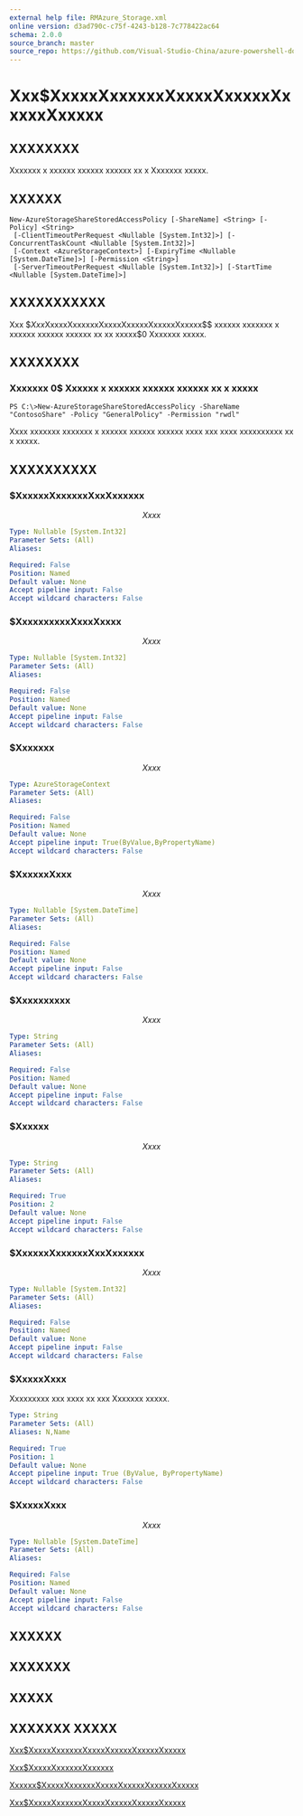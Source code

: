 ```yaml
---
external help file: RMAzure_Storage.xml
online version: d3ad790c-c75f-4243-b128-7c778422ac64
schema: 2.0.0
source_branch: master
source_repo: https://github.com/Visual-Studio-China/azure-powershell-docs-int
---
```


# Xxx$XxxxxXxxxxxxXxxxxXxxxxxXxxxxxXxxxxx
## XXXXXXXX
Xxxxxxx x xxxxxx xxxxxx xxxxxx xx x Xxxxxxx xxxxx.

## XXXXXX

```
New-AzureStorageShareStoredAccessPolicy [-ShareName] <String> [-Policy] <String>
 [-ClientTimeoutPerRequest <Nullable [System.Int32]>] [-ConcurrentTaskCount <Nullable [System.Int32]>]
 [-Context <AzureStorageContext>] [-ExpiryTime <Nullable [System.DateTime]>] [-Permission <String>]
 [-ServerTimeoutPerRequest <Nullable [System.Int32]>] [-StartTime <Nullable [System.DateTime]>]
```

## XXXXXXXXXXX
Xxx $$Xxx$XxxxxXxxxxxxXxxxxXxxxxxXxxxxxXxxxxx$$ xxxxxx xxxxxxx x xxxxxx xxxxxx xxxxxx xx xx xxxxx$0 Xxxxxxx xxxxx.

## XXXXXXXX

### Xxxxxxx 0$ Xxxxxx x xxxxxx xxxxxx xxxxxx xx x xxxxx
```
PS C:\>New-AzureStorageShareStoredAccessPolicy -ShareName "ContosoShare" -Policy "GeneralPolicy" -Permission "rwdl"
```

Xxxx xxxxxxx xxxxxxx x xxxxxx xxxxxx xxxxxx xxxx xxx xxxx xxxxxxxxxx xx x xxxxx.

## XXXXXXXXXX

### $XxxxxxXxxxxxxXxxXxxxxxx
$$Xxxx$$

```yaml
Type: Nullable [System.Int32]
Parameter Sets: (All)
Aliases: 

Required: False
Position: Named
Default value: None
Accept pipeline input: False
Accept wildcard characters: False
```

### $XxxxxxxxxxXxxxXxxxx
$$Xxxx$$

```yaml
Type: Nullable [System.Int32]
Parameter Sets: (All)
Aliases: 

Required: False
Position: Named
Default value: None
Accept pipeline input: False
Accept wildcard characters: False
```

### $Xxxxxxx
$$Xxxx$$

```yaml
Type: AzureStorageContext
Parameter Sets: (All)
Aliases: 

Required: False
Position: Named
Default value: None
Accept pipeline input: True(ByValue,ByPropertyName)
Accept wildcard characters: False
```

### $XxxxxxXxxx
$$Xxxx$$

```yaml
Type: Nullable [System.DateTime]
Parameter Sets: (All)
Aliases: 

Required: False
Position: Named
Default value: None
Accept pipeline input: False
Accept wildcard characters: False
```

### $Xxxxxxxxxx
$$Xxxx$$

```yaml
Type: String
Parameter Sets: (All)
Aliases: 

Required: False
Position: Named
Default value: None
Accept pipeline input: False
Accept wildcard characters: False
```

### $Xxxxxx
$$Xxxx$$

```yaml
Type: String
Parameter Sets: (All)
Aliases: 

Required: True
Position: 2
Default value: None
Accept pipeline input: False
Accept wildcard characters: False
```

### $XxxxxxXxxxxxxXxxXxxxxxx
$$Xxxx$$

```yaml
Type: Nullable [System.Int32]
Parameter Sets: (All)
Aliases: 

Required: False
Position: Named
Default value: None
Accept pipeline input: False
Accept wildcard characters: False
```

### $XxxxxXxxx
Xxxxxxxxx xxx xxxx xx xxx Xxxxxxx xxxxx.

```yaml
Type: String
Parameter Sets: (All)
Aliases: N,Name

Required: True
Position: 1
Default value: None
Accept pipeline input: True (ByValue, ByPropertyName)
Accept wildcard characters: False
```

### $XxxxxXxxx
$$Xxxx$$

```yaml
Type: Nullable [System.DateTime]
Parameter Sets: (All)
Aliases: 

Required: False
Position: Named
Default value: None
Accept pipeline input: False
Accept wildcard characters: False
```

## XXXXXX

## XXXXXXX

## XXXXX

## XXXXXXX XXXXX

[Xxx$XxxxxXxxxxxxXxxxxXxxxxxXxxxxxXxxxxx](d3ad790c-c75f-4243-b128-7c778422ac64)

[Xxx$XxxxxXxxxxxxXxxxxxx](671aeec8-b7f9-49c5-866f-da84f189ab5b)

[Xxxxxx$XxxxxXxxxxxxXxxxxXxxxxxXxxxxxXxxxxx](af46a7c9-dd40-4d0d-9950-56f661dada33)

[Xxx$XxxxxXxxxxxxXxxxxXxxxxxXxxxxxXxxxxx](738f47b7-e244-40b1-9b2e-3b6f4e348c8f)


